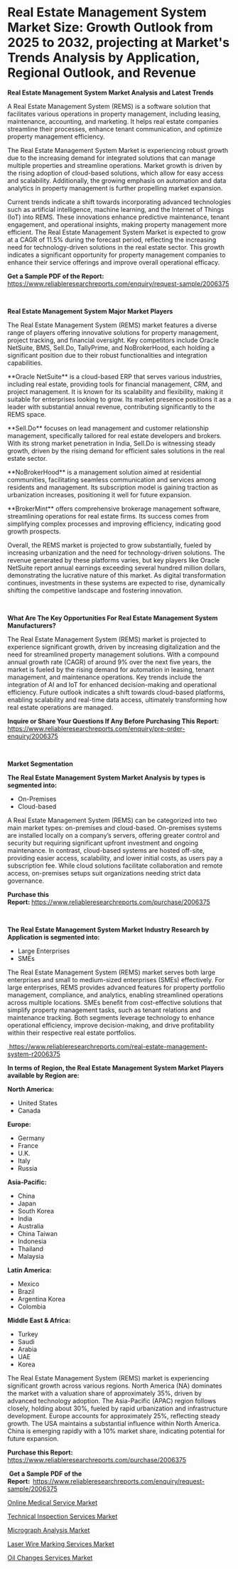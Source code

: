 <p><h1>Real Estate Management System Market Size: Growth Outlook from 2025 to 2032, projecting at Market's Trends Analysis by Application, Regional Outlook, and Revenue</h1></p><p><strong>Real Estate Management System Market Analysis and Latest Trends</strong></p>
<p><p>A Real Estate Management System (REMS) is a software solution that facilitates various operations in property management, including leasing, maintenance, accounting, and marketing. It helps real estate companies streamline their processes, enhance tenant communication, and optimize property management efficiency.</p><p>The Real Estate Management System Market is experiencing robust growth due to the increasing demand for integrated solutions that can manage multiple properties and streamline operations. Market growth is driven by the rising adoption of cloud-based solutions, which allow for easy access and scalability. Additionally, the growing emphasis on automation and data analytics in property management is further propelling market expansion. </p><p>Current trends indicate a shift towards incorporating advanced technologies such as artificial intelligence, machine learning, and the Internet of Things (IoT) into REMS. These innovations enhance predictive maintenance, tenant engagement, and operational insights, making property management more efficient. The Real Estate Management System Market is expected to grow at a CAGR of 11.5% during the forecast period, reflecting the increasing need for technology-driven solutions in the real estate sector. This growth indicates a significant opportunity for property management companies to enhance their service offerings and improve overall operational efficacy.</p></p>
<p><strong>Get a Sample PDF of the Report:&nbsp;</strong> <a href="https://www.reliableresearchreports.com/enquiry/request-sample/2006375?utm_campaign=102&utm_medium=2&utm_source=Github&utm_content=ia&utm_term=10032025&utm_id=real-estate-management-system">https://www.reliableresearchreports.com/enquiry/request-sample/2006375</a></p>
<p>&nbsp;</p>
<p><strong>Real Estate Management System Major Market Players</strong></p>
<p><p>The Real Estate Management System (REMS) market features a diverse range of players offering innovative solutions for property management, project tracking, and financial oversight. Key competitors include Oracle NetSuite, BMS, Sell.Do, TallyPrime, and NoBrokerHood, each holding a significant position due to their robust functionalities and integration capabilities.</p><p>**Oracle NetSuite** is a cloud-based ERP that serves various industries, including real estate, providing tools for financial management, CRM, and project management. It is known for its scalability and flexibility, making it suitable for enterprises looking to grow. Its market presence positions it as a leader with substantial annual revenue, contributing significantly to the REMS space.</p><p>**Sell.Do** focuses on lead management and customer relationship management, specifically tailored for real estate developers and brokers. With its strong market penetration in India, Sell.Do is witnessing steady growth, driven by the rising demand for efficient sales solutions in the real estate sector.</p><p>**NoBrokerHood** is a management solution aimed at residential communities, facilitating seamless communication and services among residents and management. Its subscription model is gaining traction as urbanization increases, positioning it well for future expansion.</p><p>**BrokerMint** offers comprehensive brokerage management software, streamlining operations for real estate firms. Its success comes from simplifying complex processes and improving efficiency, indicating good growth prospects.</p><p>Overall, the REMS market is projected to grow substantially, fueled by increasing urbanization and the need for technology-driven solutions. The revenue generated by these platforms varies, but key players like Oracle NetSuite report annual earnings exceeding several hundred million dollars, demonstrating the lucrative nature of this market. As digital transformation continues, investments in these systems are expected to rise, dynamically shifting the competitive landscape and fostering innovation.</p></p>
<p>&nbsp;</p>
<p><strong>What Are The Key Opportunities For Real Estate Management System Manufacturers?</strong></p>
<p><p>The Real Estate Management System (REMS) market is projected to experience significant growth, driven by increasing digitalization and the need for streamlined property management solutions. With a compound annual growth rate (CAGR) of around 9% over the next five years, the market is fueled by the rising demand for automation in leasing, tenant management, and maintenance operations. Key trends include the integration of AI and IoT for enhanced decision-making and operational efficiency. Future outlook indicates a shift towards cloud-based platforms, enabling scalability and real-time data access, ultimately transforming how real estate operations are managed.</p></p>
<p><strong>Inquire or Share Your Questions If Any Before Purchasing This Report:</strong> <a href="https://www.reliableresearchreports.com/enquiry/pre-order-enquiry/2006375?utm_campaign=102&utm_medium=2&utm_source=Github&utm_content=ia&utm_term=10032025&utm_id=real-estate-management-system">https://www.reliableresearchreports.com/enquiry/pre-order-enquiry/2006375</a></p>
<p>&nbsp;</p>
<p><strong>Market Segmentation</strong></p>
<p><strong>The Real Estate Management System Market Analysis by types is segmented into:</strong></p>
<p><ul><li>On-Premises</li><li>Cloud-based</li></ul></p>
<p><p>A Real Estate Management System (REMS) can be categorized into two main market types: on-premises and cloud-based. On-premises systems are installed locally on a company’s servers, offering greater control and security but requiring significant upfront investment and ongoing maintenance. In contrast, cloud-based systems are hosted off-site, providing easier access, scalability, and lower initial costs, as users pay a subscription fee. While cloud solutions facilitate collaboration and remote access, on-premises setups suit organizations needing strict data governance.</p></p>
<p><strong>Purchase this Report:&nbsp;</strong><a href="https://www.reliableresearchreports.com/purchase/2006375?utm_campaign=102&utm_medium=2&utm_source=Github&utm_content=ia&utm_term=10032025&utm_id=real-estate-management-system">https://www.reliableresearchreports.com/purchase/2006375</a></p>
<p>&nbsp;</p>
<p><strong>The Real Estate Management System Market Industry Research by Application is segmented into:</strong></p>
<p><ul><li>Large Enterprises</li><li>SMEs</li></ul></p>
<p><p>The Real Estate Management System (REMS) market serves both large enterprises and small to medium-sized enterprises (SMEs) effectively. For large enterprises, REMS provides advanced features for property portfolio management, compliance, and analytics, enabling streamlined operations across multiple locations. SMEs benefit from cost-effective solutions that simplify property management tasks, such as tenant relations and maintenance tracking. Both segments leverage technology to enhance operational efficiency, improve decision-making, and drive profitability within their respective real estate portfolios.</p></p>
<p><a href="https://www.reliableresearchreports.com/real-estate-management-system-r2006375?utm_campaign=102&utm_medium=2&utm_source=Github&utm_content=ia&utm_term=10032025&utm_id=real-estate-management-system">&nbsp;https://www.reliableresearchreports.com/real-estate-management-system-r2006375</a></p>
<p><strong>In terms of Region, the Real Estate Management System Market Players available by Region are:</strong></p>
<p>
    <p> <strong> North America: </strong>
        <ul>
            <li>United States</li>
            <li>Canada</li>
        </ul>
        </p> 
    <p> <strong> Europe: </strong>
        <ul>
            <li>Germany</li>
            <li>France</li>
            <li>U.K.</li>
            <li>Italy</li>
            <li>Russia</li>
        </ul>
        </p> 
    <p> <strong> Asia-Pacific: </strong>
        <ul>
            <li>China</li>
            <li>Japan</li>
            <li>South Korea</li>
            <li>India</li>
            <li>Australia</li>
            <li>China Taiwan</li>
            <li>Indonesia</li>
            <li>Thailand</li>
            <li>Malaysia</li>
        </ul>
        </p> 
    <p> <strong> Latin America: </strong>
        <ul>
            <li>Mexico</li>
            <li>Brazil</li>
            <li>Argentina Korea</li>
            <li>Colombia</li>
        </ul>
        </p> 
    <p> <strong> Middle East & Africa: </strong>
        <ul>
            <li>Turkey</li>
            <li>Saudi</li>
            <li>Arabia</li>
            <li>UAE</li>
            <li>Korea</li>
        </ul>
    </p>
    </p>
<p><p>The Real Estate Management System (REMS) market is experiencing significant growth across various regions. North America (NA) dominates the market with a valuation share of approximately 35%, driven by advanced technology adoption. The Asia-Pacific (APAC) region follows closely, holding about 30%, fueled by rapid urbanization and infrastructure development. Europe accounts for approximately 25%, reflecting steady growth. The USA maintains a substantial influence within North America. China is emerging rapidly with a 10% market share, indicating potential for future expansion.</p></p>
<p><strong>Purchase this Report: </strong><a href="https://www.reliableresearchreports.com/purchase/2006375?utm_campaign=102&utm_medium=2&utm_source=Github&utm_content=ia&utm_term=10032025&utm_id=real-estate-management-system">https://www.reliableresearchreports.com/purchase/2006375</a></p>
<p>&nbsp;<strong>Get a Sample PDF of the Report:&nbsp;&nbsp;</strong><a href="https://www.reliableresearchreports.com/enquiry/request-sample/2006375?utm_campaign=102&utm_medium=2&utm_source=Github&utm_content=ia&utm_term=10032025&utm_id=real-estate-management-system">https://www.reliableresearchreports.com/enquiry/request-sample/2006375</a></p>
<p><strong></strong></p>
<p><p><a href="https://github.com/gasikcalbos8/Market-Research-Report-List-1/blob/main/online-medical-service-market.md?utm_campaign=102&utm_medium=2&utm_source=Github&utm_content=ia&utm_term=10032025&utm_id=real-estate-management-system">Online Medical Service Market</a></p><p><a href="https://github.com/dayaanapis5/Market-Research-Report-List-1/blob/main/technical-inspection-services-market.md?utm_campaign=102&utm_medium=2&utm_source=Github&utm_content=ia&utm_term=10032025&utm_id=real-estate-management-system">Technical Inspection Services Market</a></p><p><a href="https://github.com/vaduzunny/Market-Research-Report-List-1/blob/main/micrograph-analysis-market.md?utm_campaign=102&utm_medium=2&utm_source=Github&utm_content=ia&utm_term=10032025&utm_id=real-estate-management-system">Micrograph Analysis Market</a></p><p><a href="https://github.com/ubavicachida/Market-Research-Report-List-1/blob/main/laser-wire-marking-services-market.md?utm_campaign=102&utm_medium=2&utm_source=Github&utm_content=ia&utm_term=10032025&utm_id=real-estate-management-system">Laser Wire Marking Services Market</a></p><p><a href="https://github.com/dringmurza6r/Market-Research-Report-List-1/blob/main/oil-changes-services-market.md?utm_campaign=102&utm_medium=2&utm_source=Github&utm_content=ia&utm_term=10032025&utm_id=real-estate-management-system">Oil Changes Services Market</a></p></p>